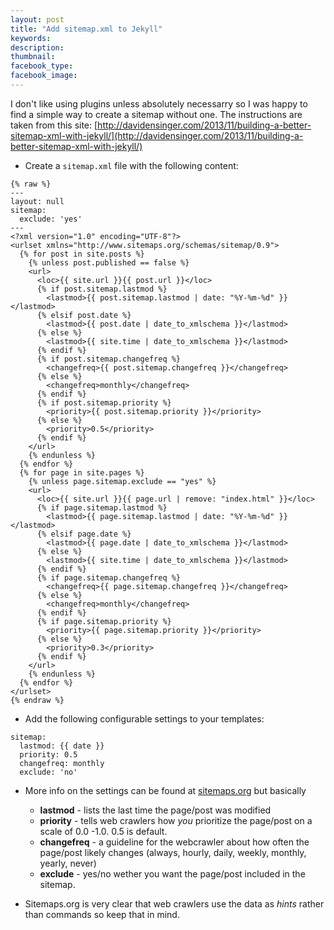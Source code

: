 ```yaml
---
layout: post
title: "Add sitemap.xml to Jekyll"
keywords:
description:
thumbnail:
facebook_type:
facebook_image:
---
```


I don't like using plugins unless absolutely necessarry so I was happy to find a simple way to create a sitemap without one. The instructions are taken from this site: [http://davidensinger.com/2013/11/building-a-better-sitemap-xml-with-jekyll/](http://davidensinger.com/2013/11/building-a-better-sitemap-xml-with-jekyll/)

* Create a `sitemap.xml` file with the following content:

```
{% raw %}
---
layout: null
sitemap:
  exclude: 'yes'
---
<?xml version="1.0" encoding="UTF-8"?>
<urlset xmlns="http://www.sitemaps.org/schemas/sitemap/0.9">
  {% for post in site.posts %}
    {% unless post.published == false %}
    <url>
      <loc>{{ site.url }}{{ post.url }}</loc>
      {% if post.sitemap.lastmod %}
        <lastmod>{{ post.sitemap.lastmod | date: "%Y-%m-%d" }}</lastmod>
      {% elsif post.date %}
        <lastmod>{{ post.date | date_to_xmlschema }}</lastmod>
      {% else %}
        <lastmod>{{ site.time | date_to_xmlschema }}</lastmod>
      {% endif %}
      {% if post.sitemap.changefreq %}
        <changefreq>{{ post.sitemap.changefreq }}</changefreq>
      {% else %}
        <changefreq>monthly</changefreq>
      {% endif %}
      {% if post.sitemap.priority %}
        <priority>{{ post.sitemap.priority }}</priority>
      {% else %}
        <priority>0.5</priority>
      {% endif %}
    </url>
    {% endunless %}
  {% endfor %}
  {% for page in site.pages %}
    {% unless page.sitemap.exclude == "yes" %}
    <url>
      <loc>{{ site.url }}{{ page.url | remove: "index.html" }}</loc>
      {% if page.sitemap.lastmod %}
        <lastmod>{{ page.sitemap.lastmod | date: "%Y-%m-%d" }}</lastmod>
      {% elsif page.date %}
        <lastmod>{{ page.date | date_to_xmlschema }}</lastmod>
      {% else %}
        <lastmod>{{ site.time | date_to_xmlschema }}</lastmod>
      {% endif %}
      {% if page.sitemap.changefreq %}
        <changefreq>{{ page.sitemap.changefreq }}</changefreq>
      {% else %}
        <changefreq>monthly</changefreq>
      {% endif %}
      {% if page.sitemap.priority %}
        <priority>{{ page.sitemap.priority }}</priority>
      {% else %}
        <priority>0.3</priority>
      {% endif %}
    </url>
    {% endunless %}
  {% endfor %}
</urlset>
{% endraw %}
```

* Add the following configurable settings to your templates:

```
sitemap:
  lastmod: {{ date }}
  priority: 0.5
  changefreq: monthly
  exclude: 'no'
```

* More info on the settings can be found at [sitemaps.org](http://www.sitemaps.org/protocol.html) but basically
  * **lastmod** - lists the last time the page/post was modified
  * **priority** - tells web crawlers how *you* prioritize the page/post on a scale of 0.0 -1.0. 0.5 is default.
  * **changefreq** - a guideline for the webcrawler about how often the page/post likely changes (always, hourly, daily, weekly, monthly, yearly, never)
  * **exclude** - yes/no wether you want the page/post included in the sitemap.

* Sitemaps.org is very clear that web crawlers use the data as *hints* rather than commands so keep that in mind. 
